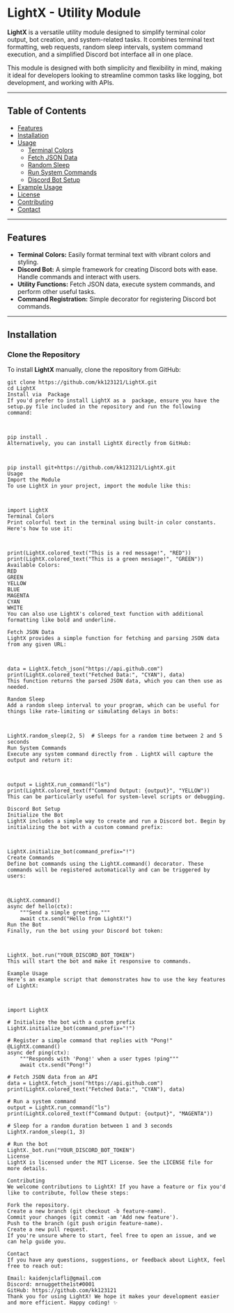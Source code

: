 # LightX -  Utility Module

**LightX** is a versatile  utility module designed to simplify terminal color output, bot creation, and system-related tasks. It combines terminal text formatting, web requests, random sleep intervals, system command execution, and a simplified Discord bot interface all in one place.

This module is designed with both simplicity and flexibility in mind, making it ideal for developers looking to streamline common tasks like logging, bot development, and working with APIs.

---

## Table of Contents
- [Features](#features)
- [Installation](#installation)
- [Usage](#usage)
  - [Terminal Colors](#terminal-colors)
  - [Fetch JSON Data](#fetch-json-data)
  - [Random Sleep](#random-sleep)
  - [Run System Commands](#run-system-commands)
  - [Discord Bot Setup](#discord-bot-setup)
- [Example Usage](#example-usage)
- [License](#license)
- [Contributing](#contributing)
- [Contact](#contact)

---

## Features
- **Terminal Colors:** Easily format terminal text with vibrant colors and styling.
- **Discord Bot:** A simple framework for creating Discord bots with ease. Handle commands and interact with users.
- **Utility Functions:** Fetch JSON data, execute system commands, and perform other useful tasks.
- **Command Registration:** Simple decorator for registering Discord bot commands.

---

## Installation

### Clone the Repository

To install **LightX** manually, clone the repository from GitHub:

```
git clone https://github.com/kk123121/LightX.git
cd LightX
Install via  Package
If you'd prefer to install LightX as a  package, ensure you have the setup.py file included in the repository and run the following command:



pip install .
Alternatively, you can install LightX directly from GitHub:



pip install git+https://github.com/kk123121/LightX.git
Usage
Import the Module
To use LightX in your project, import the module like this:



import LightX
Terminal Colors
Print colorful text in the terminal using built-in color constants. Here's how to use it:



print(LightX.colored_text("This is a red message!", "RED"))
print(LightX.colored_text("This is a green message!", "GREEN"))
Available Colors:
RED
GREEN
YELLOW
BLUE
MAGENTA
CYAN
WHITE
You can also use LightX's colored_text function with additional formatting like bold and underline.

Fetch JSON Data
LightX provides a simple function for fetching and parsing JSON data from any given URL:



data = LightX.fetch_json("https://api.github.com")
print(LightX.colored_text("Fetched Data:", "CYAN"), data)
This function returns the parsed JSON data, which you can then use as needed.

Random Sleep
Add a random sleep interval to your program, which can be useful for things like rate-limiting or simulating delays in bots:



LightX.random_sleep(2, 5)  # Sleeps for a random time between 2 and 5 seconds
Run System Commands
Execute any system command directly from . LightX will capture the output and return it:



output = LightX.run_command("ls")
print(LightX.colored_text(f"Command Output: {output}", "YELLOW"))
This can be particularly useful for system-level scripts or debugging.

Discord Bot Setup
Initialize the Bot
LightX includes a simple way to create and run a Discord bot. Begin by initializing the bot with a custom command prefix:



LightX.initialize_bot(command_prefix="!")
Create Commands
Define bot commands using the LightX.command() decorator. These commands will be registered automatically and can be triggered by users:



@LightX.command()
async def hello(ctx):
    """Send a simple greeting."""
    await ctx.send("Hello from LightX!")
Run the Bot
Finally, run the bot using your Discord bot token:



LightX._bot.run("YOUR_DISCORD_BOT_TOKEN")
This will start the bot and make it responsive to commands.

Example Usage
Here’s an example script that demonstrates how to use the key features of LightX:



import LightX

# Initialize the bot with a custom prefix
LightX.initialize_bot(command_prefix="!")

# Register a simple command that replies with "Pong!"
@LightX.command()
async def ping(ctx):
    """Responds with 'Pong!' when a user types !ping"""
    await ctx.send("Pong!")

# Fetch JSON data from an API
data = LightX.fetch_json("https://api.github.com")
print(LightX.colored_text("Fetched Data:", "CYAN"), data)

# Run a system command
output = LightX.run_command("ls")
print(LightX.colored_text(f"Command Output: {output}", "MAGENTA"))

# Sleep for a random duration between 1 and 3 seconds
LightX.random_sleep(1, 3)

# Run the bot
LightX._bot.run("YOUR_DISCORD_BOT_TOKEN")
License
LightX is licensed under the MIT License. See the LICENSE file for more details.

Contributing
We welcome contributions to LightX! If you have a feature or fix you'd like to contribute, follow these steps:

Fork the repository.
Create a new branch (git checkout -b feature-name).
Commit your changes (git commit -am 'Add new feature').
Push to the branch (git push origin feature-name).
Create a new pull request.
If you're unsure where to start, feel free to open an issue, and we can help guide you.

Contact
If you have any questions, suggestions, or feedback about LightX, feel free to reach out:

Email: kaidenjclafli@gmail.com
Discord: mrnuggetthe1st#0001
GitHub: https://github.com/kk123121
Thank you for using LightX! We hope it makes your development easier and more efficient. Happy coding! ✨



